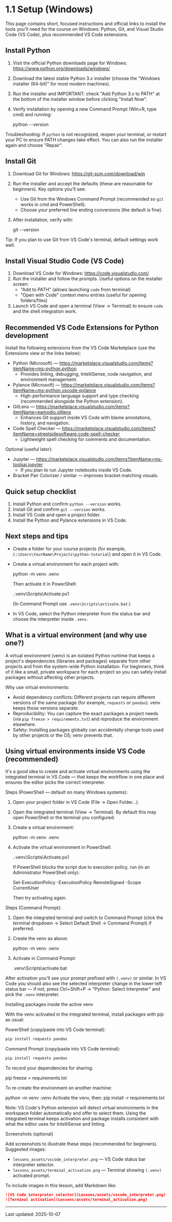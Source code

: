 # 1.1 Setup (Windows)

This page contains short, focused instructions and official links to install the tools you'll need for the course on Windows: Python, Git, and Visual Studio Code (VS Code), plus recommended VS Code extensions.

## Install Python

1. Visit the official Python downloads page for Windows: https://www.python.org/downloads/windows/
2. Download the latest stable Python 3.x installer (choose the "Windows installer (64-bit)" for most modern machines).
3. Run the installer and IMPORTANT: check "Add Python 3.x to PATH" at the bottom of the installer window before clicking "Install Now".
4. Verify installation by opening a new Command Prompt (Win+R, type cmd) and running:

	 python --version

Troubleshooting: If `python` is not recognized, reopen your terminal, or restart your PC to ensure PATH changes take effect. You can also run the installer again and choose "Repair".

## Install Git

1. Download Git for Windows: https://git-scm.com/download/win
2. Run the installer and accept the defaults (these are reasonable for beginners). Key options you'll see:
	 - Use Git from the Windows Command Prompt (recommended so `git` works in cmd and PowerShell).
	 - Choose your preferred line ending conversions (the default is fine).
3. After installation, verify with:

	 git --version

Tip: If you plan to use Git from VS Code's terminal, default settings work well.

## Install Visual Studio Code (VS Code)

1. Download VS Code for Windows: https://code.visualstudio.com/
2. Run the installer and follow the prompts. Useful options on the installer screen:
	 - "Add to PATH" (allows launching `code` from terminal)
	 - "Open with Code" context menu entries (useful for opening folders/files)
3. Launch VS Code and open a terminal (View → Terminal) to ensure `code` and the shell integration work.

## Recommended VS Code Extensions for Python development

Install the following extensions from the VS Code Marketplace (use the Extensions view or the links below):

- Python (Microsoft) — https://marketplace.visualstudio.com/items?itemName=ms-python.python
	- Provides linting, debugging, IntelliSense, code navigation, and environment management.
- Pylance (Microsoft) — https://marketplace.visualstudio.com/items?itemName=ms-python.vscode-pylance
	- High-performance language support and type checking (recommended alongside the Python extension).
- GitLens — https://marketplace.visualstudio.com/items?itemName=eamodio.gitlens
	- Enhances Git support inside VS Code with blame annotations, history, and navigation.
- Code Spell Checker — https://marketplace.visualstudio.com/items?itemName=streetsidesoftware.code-spell-checker
	- Lightweight spell checking for comments and documentation.

Optional (useful later):

- Jupyter — https://marketplace.visualstudio.com/items?itemName=ms-toolsai.jupyter
	- If you plan to run Jupyter notebooks inside VS Code.
- Bracket Pair Colorizer / similar — improves bracket matching visuals.

## Quick setup checklist

1. Install Python and confirm `python --version` works.
2. Install Git and confirm `git --version` works.
3. Install VS Code and open a project folder.
4. Install the Python and Pylance extensions in VS Code.

## Next steps and tips

- Create a folder for your course projects (for example, `C:\Users\YourName\Projects\python-tutorial`) and open it in VS Code.
- Create a virtual environment for each project with:

	python -m venv .venv

	Then activate it in PowerShell:

	.\.venv\Scripts\Activate.ps1

	(In Command Prompt use `.venv\Scripts\activate.bat`.)
- In VS Code, select the Python interpreter from the status bar and choose the interpreter inside `.venv`.

## What is a virtual environment (and why use one?)

A virtual environment (venv) is an isolated Python runtime that keeps a project's dependencies (libraries and packages) separate from other projects and from the system-wide Python installation. For beginners, think of it like a small, private workspace for each project so you can safely install packages without affecting other projects.

Why use virtual environments:

- Avoid dependency conflicts: Different projects can require different versions of the same package (for example, `requests` or `pandas`). venv keeps those versions separate.
- Reproducibility: You can capture the exact packages a project needs (via `pip freeze > requirements.txt`) and reproduce the environment elsewhere.
- Safety: Installing packages globally can accidentally change tools used by other projects or the OS; venv prevents that.

## Using virtual environments inside VS Code (recommended)

It's a good idea to create and activate virtual environments using the integrated terminal in VS Code — that keeps the workflow in one place and ensures the editor picks the correct interpreter.

Steps (PowerShell — default on many Windows systems):

1. Open your project folder in VS Code (File → Open Folder...).
2. Open the integrated terminal (View → Terminal). By default this may open PowerShell or the terminal you configured.
3. Create a virtual environment:

	python -m venv .venv

4. Activate the virtual environment in PowerShell:

	.\.venv\Scripts\Activate.ps1

	If PowerShell blocks the script due to execution policy, run (in an Administrator PowerShell only):

	Set-ExecutionPolicy -ExecutionPolicy RemoteSigned -Scope CurrentUser

	Then try activating again.

Steps (Command Prompt):

1. Open the integrated terminal and switch to Command Prompt (click the terminal dropdown → Select Default Shell → Command Prompt) if preferred.
2. Create the venv as above:

	python -m venv .venv

3. Activate in Command Prompt:

	.venv\Scripts\activate.bat

After activation you'll see your prompt prefixed with `(.venv)` or similar. In VS Code you should also see the selected interpreter change in the lower-left status bar — if not, press Ctrl+Shift+P → "Python: Select Interpreter" and pick the `.venv` interpreter.

Installing packages inside the active venv

With the venv activated in the integrated terminal, install packages with pip as usual:

PowerShell (copy/paste into VS Code terminal):

```powershell
pip install requests pandas
```

Command Prompt (copy/paste into VS Code terminal):

```bat
pip install requests pandas
```

To record your dependencies for sharing:

pip freeze > requirements.txt

To re-create the environment on another machine:

python -m venv .venv
Activate the venv, then:
pip install -r requirements.txt

Note: VS Code's Python extension will detect virtual environments in the workspace folder automatically and offer to select them. Using the integrated terminal keeps activation and package installs consistent with what the editor uses for IntelliSense and linting.

Screenshots (optional)

Add screenshots to illustrate these steps (recommended for beginners). Suggested images:

- `lessons_assets/vscode_interpreter.png` — VS Code status bar interpreter selector.
- `lessons_assets/terminal_activation.png` — Terminal showing `(.venv)` activated prompt.

To include images in this lesson, add Markdown like:

```markdown
![VS Code interpreter selector](Lessons/assets/vscode_interpreter.png)
![Terminal activation](Lessons/assets/terminal_activation.png)
```

---

Last updated: 2025-10-07
